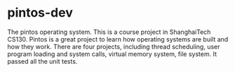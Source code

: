 # pintos-dev

The pintos operating system. This is a course project in ShanghaiTech CS130. Pintos is a great project to learn how operating systems are built and how they work. There are four projects, including thread scheduling, user program loading and system calls, virtual memory system, file system. It passed all the unit tests. 
